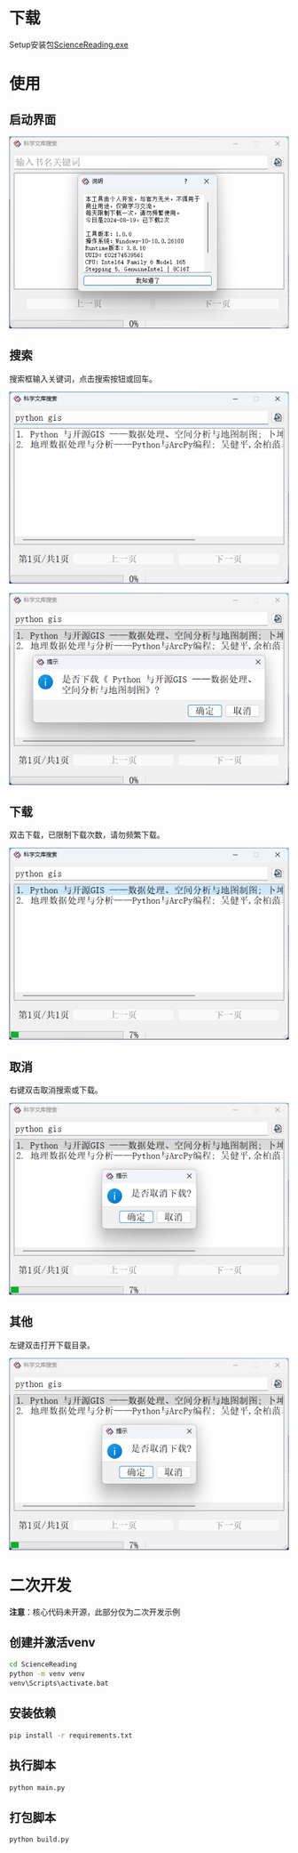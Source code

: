 # 下载

Setup安装包[ScienceReading.exe](https://github.com/KmBase/ScienceReading/releases/download/release/ScienceReading-1.0.0e-Setup-Windows-64.exe)

# 使用

## 启动界面

![launch.png](https://raw.githubusercontent.com/KmBase/ScienceReading/master/docs/launch.png)

## 搜索

搜索框输入关键词，点击搜索按钮或回车。

![example01.png](https://raw.githubusercontent.com/KmBase/ScienceReading/master/docs/example01.png)

![example02.png](https://raw.githubusercontent.com/KmBase/ScienceReading/master/docs/example02.png)

## 下载

双击下载，已限制下载次数，请勿频繁下载。

![example03.png](https://raw.githubusercontent.com/KmBase/ScienceReading/master/docs/example03.png)


## 取消

右键双击取消搜索或下载。

![example04.png](https://raw.githubusercontent.com/KmBase/ScienceReading/master/docs/example04.png)


## 其他

左键双击打开下载目录。

![example05.png](https://raw.githubusercontent.com/KmBase/ScienceReading/master/docs/example04.png)

# 二次开发

**注意**：核心代码未开源，此部分仅为二次开发示例

## 创建并激活venv

```bash
cd ScienceReading
python -m venv venv
venv\Scripts\activate.bat
```

## 安装依赖

```bash
pip install -r requirements.txt
```

## 执行脚本

```bash
python main.py
```

## 打包脚本

```bash
python build.py
```
